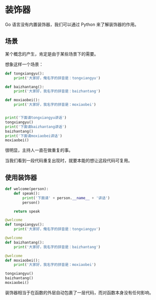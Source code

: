 # 装饰器

Go 语言没有内置装饰器，我们可以通过 Python 来了解装饰器的作用。

## 场景

某个概念的产生，肯定是由于某些场景下的需要。

想象这样一个场景：

<div class="run"></div>

```python
def tongxiangyu():
    print('大家好，俺名字的拼音是：tongxiangyu')

def baizhantang():
    print('大家好，我名字的拼音是：baizhantang')

def moxiaobei():
    print('大家好，我名字的拼音是：moxiaobei')


print('下面请tongxiangyu讲话')
tongxiangyu()
print('下面请baizhantang讲话')
baizhantang()
print('下面请moxiaobei讲话')
moxiaobei()
```

很明显，主持人一直在做重复的事。

当我们看到一段代码重复出现时，就要本能的想让这段代码可复用。

## 使用装饰器

<div class="run"></div>

```python
def welcome(person):
    def speak():
        print('下面请' + person.__name__ + '讲话')
        person()

    return speak

@welcome
def tongxiangyu():
    print('大家好，俺名字的拼音是：tongxiangyu')

@welcome
def baizhantang():
    print('大家好，我名字的拼音是：baizhantang')

@welcome
def moxiaobei():
    print('大家好，我名字的拼音是：moxiaobei')

tongxiangyu()
baizhantang()
moxiaobei()
```

装饰器相当于在函数的外层自动包裹了一层代码，而对函数本身没有任何影响。
